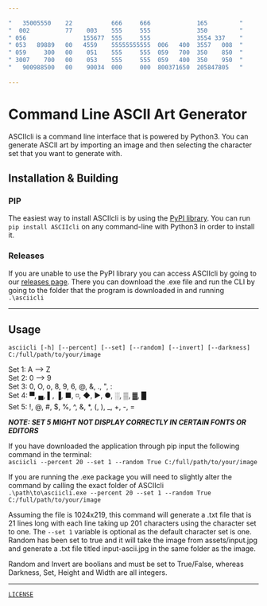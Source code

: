 ```yaml
---
  
"   35005550    22           666     666             165         "  
"  002          77    003    555     555             350         "  
" 056                155677  555     555             3554 337    "  
" 053   89889   00   4559    55555555555  006   400  3557   008  "  
" 059     300   00    051    555     555  059   700  350    850  "  
" 3007    700   00    053    555     555  059   400  350    950  "  
"   900988500   00    90034  000     000  800371650  205847805   "  
  
---
```


# Command Line ASCII Art Generator

ASCIIcli is a command line interface that is powered by Python3. You can generate ASCII art by importing an image and then selecting the character set that you want to generate with.

## Installation & Building

### PIP

The easiest way to install ASCIIcli is by using the [PyPI library](https://pypi.org/project/asciicli/).
You can run `pip install ASCIIcli` on any command-line with Python3 in order to install it.

### Releases

If you are unable to use the PyPI library you can access ASCIIcli by going to our [releases page](https://github.com/mrq-andras/asciicli/releases). There you can download the .exe file and run the CLI by going to the folder that the program is downloaded in and running `.\asciicli`

---

## Usage

`asciicli [-h] [--percent] [--set] [--random] [--invert] [--darkness] C:/full/path/to/your/image`

Set 1: A --> Z  
Set 2: 0 --> 9  
Set 3: 0, O, o, 8, 9, 6, @, &, ., ", :  
Set 4: ▀, ▄, ▌, ▐, ■, ◽, ◆, ►, ●, ░, ▒, ▓, █  
Set 5: !, @, #, $, %, ^, &, *, (, ), _, +, -, =  

**_NOTE: SET 5 MIGHT NOT DISPLAY CORRECTLY IN CERTAIN FONTS OR EDITORS_**

If you have downloaded the application through pip input the following command in the terminal:  
`asciicli --percent 20 --set 1 --random True C:/full/path/to/your/image`

If you are running the .exe package you will need to slightly alter the command by calling the exact folder of ASCIIcli  
`.\path\to\asciicli.exe --percent 20 --set 1 --random True C:/full/path/to/your/image`

Assuming the file is 1024x219, this command will generate a .txt file that is 21 lines long with each line taking up 201 characters using the character set to one. The `--set 1` variable is optional as the default character set is one. Random has been set to true and it will take the image from assets/input.jpg and generate a .txt file titled input-ascii.jpg in the same folder as the image.

Random and Invert are boolians and must be set to True/False, whereas Darkness, Set, Height and Width are all integers.

---
[`LICENSE`](./LICENSE)
